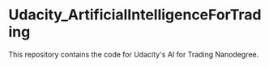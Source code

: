 # Udacity_ArtificialIntelligenceForTrading

This repository contains the code for Udacity's AI for Trading Nanodegree.
 
